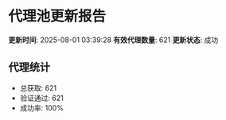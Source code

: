 # 代理池更新报告

**更新时间**: 2025-08-01 03:39:28
**有效代理数量**: 621
**更新状态**:  成功

## 代理统计
- 总获取: 621
- 验证通过: 621
- 成功率: 100%
